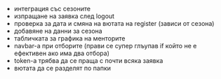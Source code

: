 * интеграция със сезоните
* изпращане на заявка след logout
* проверка за дата и смяна на вютата на register (зависи от сезона)
* добавяне на данни за сезона
* табличката за графика на менторите
* navbar-a при отборите (прави се супер глъупав if който не е ефективен ако има два отбора)
*  token-а трябва да се праща с почти всяка заявка
* вютата да се разделят по папки


